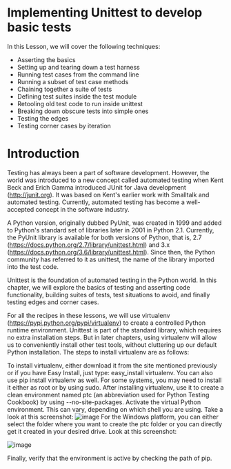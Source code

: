 # Implementing Unittest to develop basic tests

In this Lesson, we will cover the following techniques:

- Asserting the basics
- Setting up and tearing down a test harness
- Running test cases from the command line
- Running a subset of test case methods
- Chaining together a suite of tests
- Defining test suites inside the test module
- Retooling old test code to run inside unittest
- Breaking down obscure tests into simple ones
- Testing the edges
- Testing corner cases by iteration

# Introduction
Testing has always been a part of software development. However, the world was introduced to a new concept called automated testing when Kent Beck and Erich Gamma introduced JUnit for Java development (http://junit.org). It was based on Kent's earlier work with Smalltalk and automated testing. Currently, automated testing has become a well-accepted concept in the software industry.

A Python version, originally dubbed PyUnit, was created in 1999 and added to Python's standard set of libraries later in 2001 in Python 2.1. Currently, the PyUnit library is available for both versions of Python, that is, 2.7 (https://docs.python.org/2.7/library/unittest.html) and 3.x (https://docs.python.org/3.6/library/unittest.html). Since then, the Python community has referred to it as unittest, the name of the library imported into the test code.

Unittest is the foundation of automated testing in the Python world. In this chapter, we will explore the basics of testing and asserting code functionality, building suites of tests, test situations to avoid, and finally testing edges and corner cases.

For all the recipes in these lessons, we will use virtualenv (https://pypi.python.org/pypi/virtualenv) to create a controlled Python runtime environment. Unittest is part of the standard library, which requires no extra installation steps. But in later chapters, using virtualenv will allow us to conveniently install other test tools, without cluttering up our default Python installation. The steps to install virtualenv are as follows:

To install virtualenv, either download it from the site mentioned previously or if you have Easy Install, just type: easy_install virtualenv. You can also use pip install virtualenv as well.
For some systems, you may need to install it either as root or by using sudo.
After installing virtualenv, use it to create a clean environment named ptc (an abbreviation used for Python Testing Cookbook) by using --no-site-packages.
Activate the virtual Python environment. This can vary, depending on which shell you are using. Take a look at this screenshot:
![image](https://user-images.githubusercontent.com/47218880/61306435-39f6be80-a7b2-11e9-9729-c36bd6b1a8a3.png)
For the Windows platform, you can either select the folder where you want to create the ptc folder or you can directly get it created in your desired drive. Look at this screenshot:

![image](https://user-images.githubusercontent.com/47218880/61307084-4a5b6900-a7b3-11e9-98c3-1308292cbd3e.png)

Finally, verify that the environment is active by checking the path of pip.
